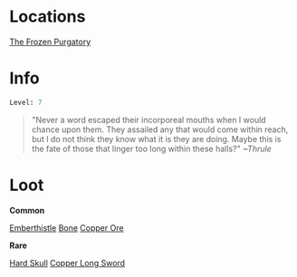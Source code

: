 <!-- TITLE: a damned soul -->

# Locations
[The Frozen Purgatory](purgatory)

# Info

```perl
Level: 7
```
> "Never a word escaped their incorporeal mouths when I would chance upon them.  They assailed any that would come within reach, but I do not think they know what it is they are doing.  Maybe this is the fate of those that linger too long within these halls?"
> *~Thrule*

# Loot

**Common**

[Emberthistle](emberthistle)
[Bone](bone)
[Copper Ore](copper-ore)


**Rare**

[Hard Skull](hard-skull)
[Copper Long Sword](copper-long-sword)